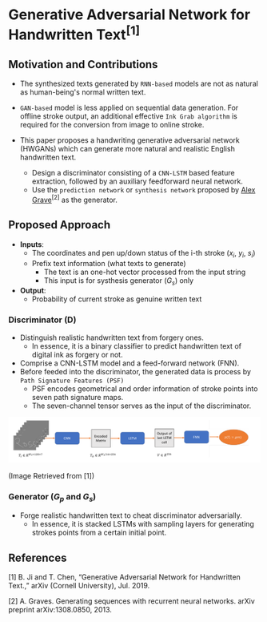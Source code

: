 # Generative Adversarial Network for Handwritten Text<sup>[1]</sup>


## Motivation and Contributions

- The synthesized texts generated by `RNN-based` models are not as natural as human-being's normal written text.
- `GAN-based` model is less applied on sequential data generation. For offline stroke output, an additional effective `Ink Grab algorithm` is required for the conversion from image to online stroke.

- This paper proposes a handwriting generative adversarial network (HWGANs) which can generate more natural and realistic English handwritten text.
    - Design a discriminator consisting of a `CNN-LSTM` based feature extraction, followed by an auxiliary feedforward neural network.
    - Use the `prediction network` or `synthesis network` proposed by [Alex Grave](https://arxiv.org/abs/1308.0850)<sup>[2]</sup> as the generator.


## Proposed Approach

- **Inputs**:
    - The coordinates and pen up/down status of the i-th stroke ($x_{i}$, $y_{i}$, $s_{i}$)
    - Prefix text information (what texts to generate)
        - The text is an one-hot vector processed from the input string
        - This input is for systhesis generator ($G_{s}$) only
- **Output**: 
    - Probability of current stroke as genuine written text

### Discriminator (D)

- Distinguish realistic handwritten text from forgery ones.
    - In essence, it is a binary classifier to predict handwritten text of digital ink as forgery or not.
- Comprise a CNN-LSTM model and a feed-forward network (FNN).
- Before feeded into the discriminator, the generated data is process by `Path Signature Features (PSF)`
    - PSF encodes geometrical and order information of stroke points into seven path signature maps.
    - The seven-channel tensor serves as the input of the discriminator.

![Discriminator](./img/GAN_CNN-LSTM.png)

(Image Retrieved from [1])

### Generator ($G_{p}$ and $G_{s}$)

- Forge realistic handwritten text to cheat discriminator adversarially.
    - In essence, it is stacked LSTMs with sampling layers for generating strokes points from a certain initial point.


## References
[1] B. Ji and T. Chen, “Generative Adversarial Network for Handwritten Text.,” arXiv (Cornell University), Jul. 2019.

[2] A. Graves. Generating sequences with recurrent neural networks. arXiv preprint arXiv:1308.0850, 2013.
